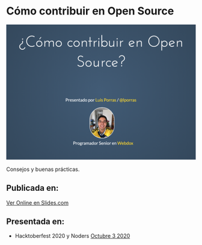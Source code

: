 # Cómo contribuir en Open Source

![Primera Slide](/public/images/first_slide.png?raw=true  "Slides.com")

Consejos y buenas prácticas.

## Publicada en:

[Ver Online en Slides.com](https://bit.ly/36scIla)

## Presentada en:

- Hacktoberfest 2020 y Noders [Octubre 3 2020](https://fb.me/e/2RofahBcc)